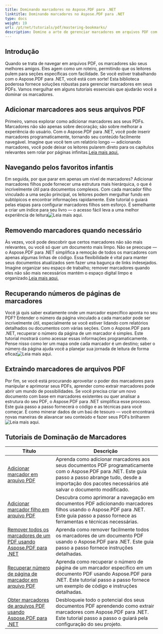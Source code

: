 ```yaml
---
title: Dominando marcadores no Aspose.PDF para .NET
linktitle: Dominando marcadores no Aspose.PDF para .NET
type: docs
weight: 19
url: /pt/net/tutorials/pdf/mastering-bookmarks/
description: Domine a arte de gerenciar marcadores em arquivos PDF com Aspose.PDF para .NET. Nossos tutoriais abrangem tudo, desde adicionar até remover marcadores perfeitamente.
---
```

## Introdução

Quando se trata de navegar em arquivos PDF, os marcadores são seus melhores amigos. Eles agem como um roteiro, permitindo que os leitores pulem para seções específicas com facilidade. Se você estiver trabalhando com o Aspose.PDF para .NET, você está com sorte! Esta biblioteca poderosa fornece soluções robustas para gerenciar marcadores em seus PDFs. Vamos mergulhar em alguns tutoriais essenciais que ajudarão você a dominar os marcadores.

## Adicionar marcadores aos seus arquivos PDF

Primeiro, vamos explorar como adicionar marcadores aos seus PDFs. Marcadores não são apenas sobre decoração; são sobre melhorar a experiência do usuário. Com o Aspose.PDF para .NET, você pode inserir marcadores programaticamente, tornando seu conteúdo facilmente navegável. Imagine que você tem um relatório longo — adicionando marcadores, você pode deixar os leitores pularem direto para os capítulos relevantes sem rolar por páginas infinitas.[Leia mais aqui.](./adding-bookmark/)

## Navegando pelos favoritos infantis

 Em seguida, por que parar em apenas um nível de marcadores? Adicionar marcadores filhos pode fornecer uma estrutura mais hierárquica, o que é incrivelmente útil para documentos complexos. Com cada marcador filho vinculado a uma seção principal, os leitores podem mergulhar fundo em subtópicos e encontrar informações rapidamente. Este tutorial o guiará pelas etapas para configurar marcadores filhos sem esforço. É semelhante a criar um índice para seu livro — o acesso fácil leva a uma melhor experiência de leitura![Leia mais aqui.](./adding-child-bookmark/)

## Removendo marcadores quando necessário

Às vezes, você pode descobrir que certos marcadores não são mais relevantes, ou você só quer um documento mais limpo. Não se preocupe — o Aspose.PDF para .NET simplifica a remoção de todos os marcadores com apenas algumas linhas de código. Essa flexibilidade é vital para manter seus documentos atualizados sem fazer uma bagunça de links indesejados. Imagine organizar seu espaço de trabalho; remover marcadores quando eles não são mais necessários mantém o espaço digital limpo e organizado.[Leia mais aqui.](./remove-all-bookmarks/)

## Recuperando números de páginas de marcadores

Você já quis saber exatamente onde um marcador específico aponta no seu PDF? Entender o número da página vinculado a cada marcador pode ser incrivelmente útil, especialmente se você estiver lidando com relatórios detalhados ou documentos com várias seções. Com o Aspose.PDF para .NET, recuperar o número da página de um marcador é simples. Este tutorial mostrará como acessar essas informações programaticamente. Pense nisso como ler um mapa onde cada marcador é um destino; saber o número da página ajuda você a planejar sua jornada de leitura de forma eficaz![Leia mais aqui.](./retrieve-bookmark-page-number/)

## Extraindo marcadores de arquivos PDF

Por fim, se você está procurando aproveitar o poder dos marcadores para manipular e aprimorar seus PDFs, aprender como extrair marcadores pode abrir um mundo de possibilidades. Se você precisa criar um novo documento com base em marcadores existentes ou quer analisar a estrutura do seu PDF, o Aspose.PDF para .NET simplifica esse processo. Este guia passo a passo fornecerá o código e as técnicas para você começar. É como minerar dados de um baú de tesouro — você encontrará novas maneiras de alavancar seu conteúdo e fazer seus PDFs brilharem![Leia mais aqui.](./get-bookmarks-from-pdf-files/)

## Tutoriais de Dominação de Marcadores
| Título | Descrição |
| --- | --- | 
| [Adicionar marcador em arquivo PDF](./adding-bookmark/) | Aprenda como adicionar marcadores aos seus documentos PDF programaticamente com o Aspose.PDF para .NET. Este guia passo a passo abrange tudo, desde a importação dos pacotes necessários até salvar o documento modificado. |  
| [Adicionar marcador filho em arquivo PDF](./adding-child-bookmark/) | Descubra como aprimorar a navegação em documentos PDF adicionando marcadores filhos usando o Aspose.PDF para .NET. Este guia passo a passo fornece as ferramentas e técnicas necessárias. |  
| [Remover todos os marcadores de um PDF usando Aspose.PDF para .NET](./remove-all-bookmarks/) | Aprenda como remover facilmente todos os marcadores de um documento PDF usando o Aspose.PDF para .NET. Este guia passo a passo fornece instruções detalhadas. |  
| [Recuperar número de página de marcador em arquivo PDF](./retrieve-bookmark-page-number/) | Aprenda como recuperar o número de página de um marcador específico em um documento PDF usando Aspose.PDF para .NET. Este tutorial passo a passo fornece um exemplo de código e instruções detalhadas. |  
| [Obter marcadores de arquivos PDF usando Aspose.PDF para .NET](./get-bookmarks-from-pdf-files/) | Desbloqueie todo o potencial dos seus documentos PDF aprendendo como extrair marcadores com Aspose.PDF para .NET. Este tutorial passo a passo o guiará pela configuração do seu projeto. |  